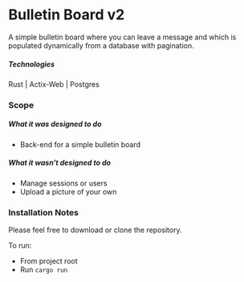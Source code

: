 # Bulletin Board v2
A simple bulletin board where you can leave a message and which is populated dynamically from a database with pagination.

##### Technologies
Rust | Actix-Web | Postgres

### Scope
##### What it was designed to do
+ Back-end for a simple bulletin board

##### What it wasn't designed to do
- Manage sessions or users
- Upload a picture of your own

### Installation Notes
Please feel free to download or clone the repository.

To run:
- From project root
- Run `cargo run`
